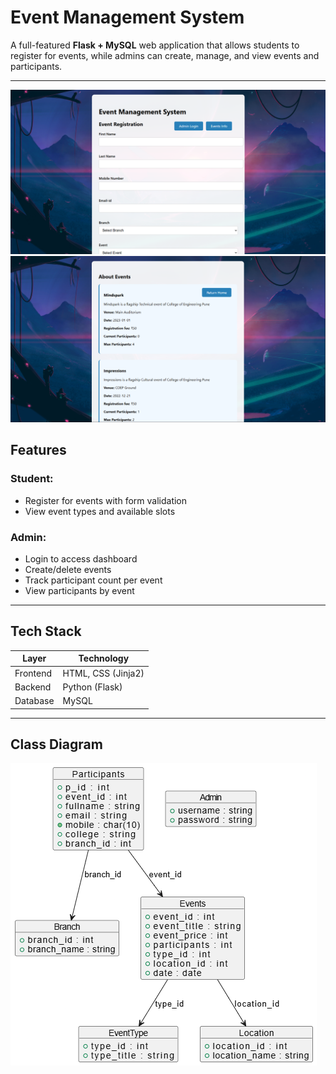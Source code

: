 #  Event Management System

A full-featured **Flask + MySQL** web application that allows students to register for events, while admins can create, manage, and view events and participants.

---
![Home Page](static/images/index.png)
![Events Info](static/images/event.png)

##  Features

###  Student:
- Register for events with form validation
- View event types and available slots

###  Admin:
- Login to access dashboard
- Create/delete events
- Track participant count per event
- View participants by event

---

##  Tech Stack

| Layer     | Technology        |
|-----------|-------------------|
| Frontend  | HTML, CSS (Jinja2)|
| Backend   | Python (Flask)    |
| Database  | MySQL             |
---

## Class Diagram
![class](static/images/class.png)

